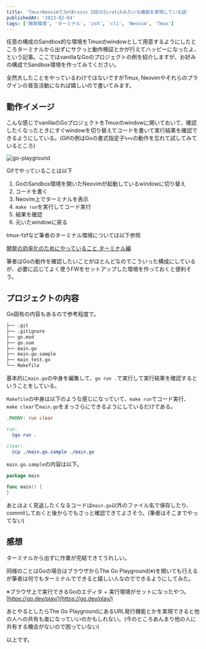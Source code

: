 ```yaml
---
title: 'Tmux+NeovimでJetBrains IDEのScratchみたいな機能を実現している話'
publishedAt: '2023-02-04'
tags: ['開発環境', 'ターミナル', 'zsh', 'cli', 'Neovim', 'Tmux']
---
```


任意の構成のSandbox的な環境をTmuxのwindowとして用意するようにしたところターミナルから出ずにサクっと動作検証とかが行えてハッピーになったよ、という記事。ここではvanillaなGoのプロジェクトの例を紹介しますが、お好みの構成でSandbox環境を作ってみてください。

全然大したことをやっているわけではないですがTmux, Neovimやそれらのプラグインの普及活動になれば嬉しいので書いてみます。

## 動作イメージ
こんな感じでvanillaのGoプロジェクトをTmuxのwindowに開いておいて、確認したくなったときにすぐwindowを切り替えてコードを書いて実行結果を確認できるようにしている。(Gifの例はGoの書式指定子`%+v`の動作を忘れて試してみているところ)

![go-playground](https://user-images.githubusercontent.com/49891479/216776240-de8145cd-7d07-4351-9aad-587bb7711ec2.gif)

Gifでやっていることは以下

1. GoのSandbox環境を開いたNeovimが起動しているwindowに切り替え
1. コードを書く
1. Neovim上でターミナルを表示
1. `make run`を実行してコード実行
1. 結果を確認
1. 元いたwindowに戻る

tmux-fzfなど筆者のターミナル環境については以下参照

[開発の効率化のためにやっていること ターミナル編](https://blog.kyu08.com/posts/my-dev-setup-terminal)

筆者はGoの動作を確認したいことがほとんどなのでこういった構成にしているが、必要に応じてよく使うFWをセットアップした環境を作っておくと便利そう。

## プロジェクトの内容
Go固有の内容もあるので参考程度で。

```bash
├── .git
├── .gitignore
├── go.mod
├── go.sum
├── main.go
├── main.go.sample
├── main_test.go
└── Makefile
```

基本的に`main.go`の中身を編集して、`go run .`で実行して実行結果を確認するということをしている。

`Makefile`の中身は以下のような感じになっていて、`make run`でコード実行、`make clear`で`main.go`をまっさらにできるようにしているだけである。

```Makefile
.PHONY: run clear

run:
  @go run .

clear:
  @cp ./main.go.sample ./main.go
```

`main.go.sample`の内容は以下。

```go
package main

func main() {
}
```

あとはよく見返したくなるコードは`main.go`以外のファイル名で保存したり、commitしておくと後からでもさっと確認できてよさそう。(筆者はそこまでやってない)

## 感想
ターミナルから出ずに作業が完結できてうれしい。

同様のことはGoの場合はブラウザからThe Go Playground(※)を開いても行えるが筆者は何でもターミナルでできると嬉しい人なのでできるようにしてみた。

※ブラウザ上で実行できるGoのエディタ + 実行環境がセットになったやつ。[https://go.dev/play/](https://go.dev/play/)

あとやるとしたらThe Go PlaygroundにあるURL発行機能とかを実現できると他の人への共有も楽になっていいのかもしれない。(今のところあんまり他の人に共有する機会がないので困っていない)

以上です。
